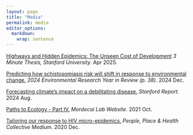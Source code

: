 ```yaml
---
layout: page
title: "Media"
permalink: media
editor_options: 
  markdown: 
    wrap: sentence
---
```

[Highways and Hidden Epidemics: The Unseen Cost of Development](https://news.stanford.edu/stories/2025/03/finalists-three-minute-thesis-competition) *3 Minute Thesis, Stanford University.* Apr 2025.

[Predicting how schistosomiasis risk will shift in response to environmental change.](http://bit.ly/Enviro-YIR-2024) *2024 Environmental Research Year in Review (p. 38)*. 2024 Dec.

[Forecasting climate’s impact on a debilitating disease.](https://news.stanford.edu/stories/2024/08/forecasting-climate-s-impact-on-a-debilitating-disease?utm_source=feedotter&utm_medium=email&utm_campaign=int-08-04-2024&utm_content=httpsnewsstanfordedustories202408forecastingclimatesimpactonadebilitatingdisease&mkt_tok=NjYwLVRKQy05ODQAAAGUwZqDM9rarCB0KUhVWIDBars5fHo02K_eLNYLsD9HxtbOtFoxIi2h9BllczVwNHDMEQ3SbdL0E6iYkwneASSODykARTtfEIHn8COWBYA) *Stanford Report*. 2024 Aug.

[Paths to Ecology - Part IV.](https://www.mordecailab.com/blog/2021/10/22/paths-to-ecology-part-iv) *Mordecai Lab Website*.  2021 Oct.

[Tailoring our response to HIV micro-epidemics.](https://medium.com/pphc/tailoring-our-response-to-hiv-micro-epidemics-226365da1c0b) *People, Place & Health Collective Medium*. 2020 Dec.
